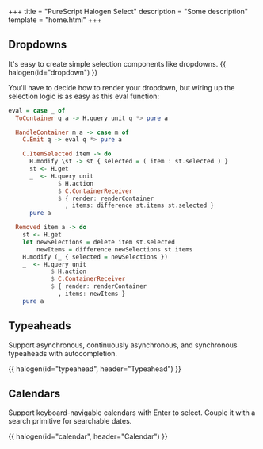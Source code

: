 +++
title = "PureScript Halogen Select"
description = "Some description"
template = "home.html"
+++

## Dropdowns

It's easy to create simple selection components like dropdowns.
{{ halogen(id="dropdown") }}

You'll have to decide how to render your dropdown, but wiring up the selection logic is as easy as this eval function:

```hs
eval = case _ of
  ToContainer q a -> H.query unit q *> pure a

  HandleContainer m a -> case m of
    C.Emit q -> eval q *> pure a

    C.ItemSelected item -> do
      H.modify \st -> st { selected = ( item : st.selected ) }
      st <- H.get
      _  <- H.query unit
              $ H.action
              $ C.ContainerReceiver
              $ { render: renderContainer
                , items: difference st.items st.selected }
      pure a

  Removed item a -> do
    st <- H.get
    let newSelections = delete item st.selected
        newItems = difference newSelections st.items
    H.modify (_ { selected = newSelections })
    _  <- H.query unit
            $ H.action
            $ C.ContainerReceiver
            $ { render: renderContainer
              , items: newItems }
    pure a
```

## Typeaheads

Support asynchronous, continuously asynchronous, and synchronous typeaheads with autocompletion.

{{ halogen(id="typeahead", header="Typeahead") }}

## Calendars

Support keyboard-navigable calendars with Enter to select. Couple it with a search primitive for searchable dates.

{{ halogen(id="calendar", header="Calendar") }}

